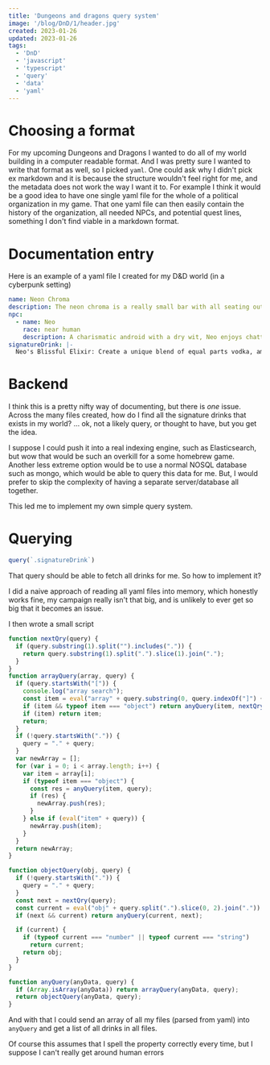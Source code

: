 ```yaml
---
title: 'Dungeons and dragons query system'
image: '/blog/DnD/1/header.jpg'
created: 2023-01-26
updated: 2023-01-26
tags:
  - 'DnD'
  - 'javascript'
  - 'typescript'
  - 'query'
  - 'data'
  - 'yaml'
---
```


# Choosing a format
For my upcoming Dungeons and Dragons I wanted to do all of my world building in a computer readable format.
And I was pretty sure I wanted to write that format as well, so I picked `yaml`.
One could ask why I didn't pick ex markdown and it is because the structure wouldn't feel right for me, and the metadata does not work the way I want it to.
For example I think it would be a good idea to have one single yaml file for the whole of a political organization in my game. 
That one yaml file can then easily contain the history of the organization, all needed NPCs, and potential quest lines, something I don't find viable in a markdown format.

# Documentation entry
Here is an example of a yaml file I created for my D&D world (in a cyberpunk setting)
```yaml
name: Neon Chroma
description: The neon chroma is a really small bar with all seating out on the road. It is dimly lit with neon signs
npc:
  - name: Neo
    race: near human
    description: A charismatic android with a dry wit, Neo enjoys chatting with patrons about the latest tech advancements.
signatureDrink: |-
  Neo's Blissful Elixir: Create a unique blend of equal parts vodka, amaretto, and blueberry flavored syrup. Pour into an ice-filled shaker and shake vigorously. Serve in a martini glass with a lime wedge garnish.
```

# Backend
I think this is a pretty nifty way of documenting, but there is *one* issue.
Across the many files created, how do I find all the signature drinks that exists in my world?
... ok, not a likely query, or thought to have, but you get the idea.

I suppose I could push it into a real indexing engine, such as Elasticsearch, but wow that would be such an overkill for a some homebrew game.
Another less extreme option would be to use a normal NOSQL database such as mongo, which would be able to query this data for me. 
But, I would prefer to skip the complexity of having a separate server/database all together.

This led me to implement my own simple query system.

# Querying
```js
query(`.signatureDrink`)
```

That query should be able to fetch all drinks for me.
So how to implement it?

I did a naive approach of reading all yaml files into memory, which honestly works fine, my campaign really isn't that big, and is unlikely to ever get so big that it becomes an issue.

I then wrote a small script
```typescript
function nextQry(query) {
  if (query.substring(1).split("").includes(".")) {
    return query.substring(1).split(".").slice(1).join(".");
  }
}
function arrayQuery(array, query) {
  if (query.startsWith("[")) {
    console.log("array search");
    const item = eval("array" + query.substring(0, query.indexOf("]") + 1));
    if (item && typeof item === "object") return anyQuery(item, nextQry(query));
    if (item) return item;
    return;
  }
  if (!query.startsWith(".")) {
    query = "." + query;
  }
  var newArray = [];
  for (var i = 0; i < array.length; i++) {
    var item = array[i];
    if (typeof item === "object") {
      const res = anyQuery(item, query);
      if (res) {
        newArray.push(res);
      }
    } else if (eval("item" + query)) {
      newArray.push(item);
    }
  }
  return newArray;
}

function objectQuery(obj, query) {
  if (!query.startsWith(".")) {
    query = "." + query;
  }
  const next = nextQry(query);
  const current = eval("obj" + query.split(".").slice(0, 2).join("."));
  if (next && current) return anyQuery(current, next);

  if (current) {
    if (typeof current === "number" || typeof current === "string")
      return current;
    return obj;
  }
}

function anyQuery(anyData, query) {
  if (Array.isArray(anyData)) return arrayQuery(anyData, query);
  return objectQuery(anyData, query);
}
```

And with that I could send an array of all my files (parsed from yaml) into `anyQuery` and get a list of all drinks in all files.

Of course this assumes that I spell the property correctly every time, but I suppose I can't really get around human errors